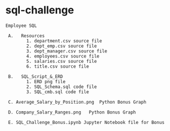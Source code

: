 # sql-challenge
    Employee SQL
    
     A.   Resources
            1. department.csv source file 
            2. dept_emp.csv source file
            3. dept_manager.csv source file
            4. employees.csv source file
            5. salaries.csv source file
            6. title.csv source file
            
     B.   SQL_Script_&_ERD 
            1. ERD png file
            2. SQL_Schema.sql code file
            3. SQL_cmb.sql code file
            
     C. Average_Salary_by_Position.png  Python Bonus Graph

     D. Company_Salary_Ranges.png   Python Bonus Graph

     E. SQL_Challenge_Bonus.ipynb Jupyter Notebook file for Bonus
      